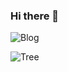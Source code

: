 ### Hi there 👋

![Blog](https://koartifact.tistory.com/)


![Tree](https://cdn.pixabay.com/photo/2020/06/05/09/50/gold-foil-tree-of-life-5262414_960_720.png)


<!--
**Koartifact/Koartifact** is a ✨ _special_ ✨ repository because its `README.md` (this file) appears on your GitHub profile.

Here are some ideas to get you started:

- 🔭 I’m currently working on ...
- 🌱 I’m currently learning ...
- 👯 I’m looking to collaborate on ...
- 🤔 I’m looking for help with ...
- 💬 Ask me about ...
- 📫 How to reach me: ...
- 😄 Pronouns: ...
- ⚡ Fun fact: ...
-->
